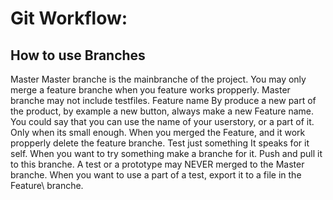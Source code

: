 # Git Workflow:

## How to use Branches
Master Master branche is the mainbranche of the project. You may only merge a feature branche when you feature works propperly. Master branche may not include testfiles.
Feature name By produce a new part of the product, by example a new button, always make a new Feature name. You could say that you can use the name of your userstory, or a part of it. Only when its small enough. When you merged the Feature, and it work propperly delete the feature branche.
Test just something It speaks for it self. When you want to try something make a branche for it. Push and pull it to this branche. A test or a prototype may NEVER merged to the Master branche. When you want to use a part of a test, export it to a file in the Feature\ branche.
